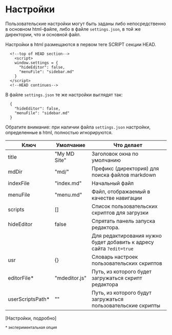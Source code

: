 # Настройки
Пользовательские настройки могут быть заданы либо непосредственно в основном html-файле, либо в файле `settings.json`, в той же директории, что и основной файл.

Настройки в html размещаются в первом теге SCRIPT  секции HEAD.

```
  <!--top of HEAD section-->
    <script>
    window.settings = {
      "hideEditor": false,
      "menuFile": "sidebar.md"
    }
  </script>
  <!--HEAD continues-->
```

В файле `settings.json`  те же настройки выглядят так:


```
  {
    "hideEditor": false,
    "menuFile": "sidebar.md"
  }
```

Обратите внимание:   при наличии файла `settings.json` настройки, определенные в html, полностью игнорируются.

| Ключ | Умолчание | Что делает |
|--|--|--|
| title | "My MD Site" | Заголовок окна по умолчанию |
| mdDir | "md/" |  Префикс (директория) для поиска файлов markdown |
| indexFile | "index.md" | Начальный файл |
| menuFile | "menu.md" | Файл, отображаемый в качестве навигации |
| scripts | [] | Список пользовательских скриптов для загрузки | 
| hideEditor | false | Спрятать панель запуска редактора. |\
| | |Для редактирования нужно будет добавить к адресу сайта `?edit=true`|
| usr | {} | Словарь настроек пользовательских скриптов |
| editorFile* | "mdeditor.js" | Путь, из которого будет загружаться скрипт редактора |
| userScriptsPath* | "" | Путь, из которого будут загружаться пользовательские скрипты |
[Настройки, подробно]

<small>* экспериментальная опция</small>
